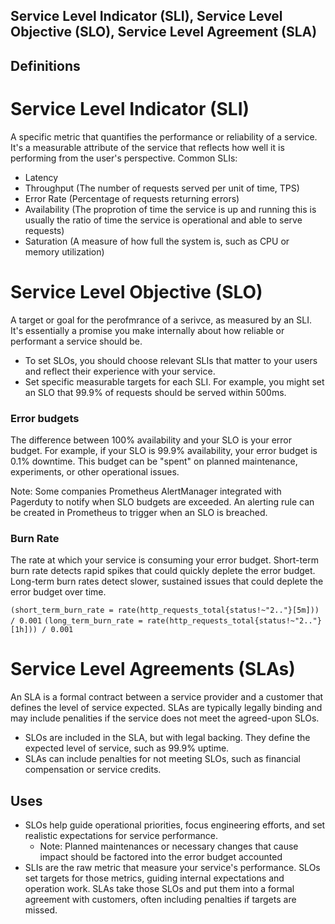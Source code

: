 
## Service Level Indicator (SLI), Service Level Objective (SLO), Service Level Agreement (SLA)
## Definitions
# Service Level Indicator (SLI)
A specific metric that quantifies the performance or reliability of a service. It's a measurable attribute of the service that reflects how well it is performing from the user's perspective. 
Common SLIs:
 - Latency 
 - Throughput (The number of requests served per unit of time, TPS)
 - Error Rate (Percentage of requests returning errors)
 - Availability (The proprotion of time the service is up and running this is usually the ratio of time the service is operational and able to serve requests)
 - Saturation (A measure of how full the system is, such as CPU or memory utilization)

# Service Level Objective (SLO)
A target or goal for the perofmrance of a serivce, as measured by an SLI. It's essentially a promise you make internally about how reliable or performant a service should be.
 - To set SLOs, you should choose relevant SLIs that matter to your users and reflect their experience with your service.
 - Set specific measurable targets for each SLI. For example, you might set an SLO that 99.9% of requests should be served within 500ms.

### Error budgets
The difference between 100% availability and your SLO is your error budget. For example, if your SLO is 99.9% availability, your error budget is 0.1% downtime. This budget can be "spent" on planned maintenance, experiments, or other operational issues.

Note: Some companies Prometheus AlertManager integrated with Pagerduty to notify when SLO budgets are exceeded. An alerting rule can be created in Prometheus to trigger when an SLO is breached.

### Burn Rate
The rate at which your service is consuming your error budget. Short-term burn rate detects rapid spikes that could quickly deplete the error budget. Long-term burn rates detect slower, sustained issues that could deplete the error budget over time.

`(short_term_burn_rate = rate(http_requests_total{status!~"2.."}[5m])) / 0.001`
`(long_term_burn_rate = rate(http_requests_total{status!~"2.."}[1h])) / 0.001`

# Service Level Agreements (SLAs)
An SLA is a formal contract between a service provider and a customer that defines the level of service expected. SLAs are typically legally binding and may include penalities if the service does not meet the agreed-upon SLOs.
 - SLOs are included in the SLA, but with legal backing. They define the expected level of service, such as 99.9% uptime.
 - SLAs can include penalties for not meeting SLOs, such as financial compensation or service credits.

## Uses
- SLOs help guide operational priorities, focus engineering efforts, and set realistic expectations for service performance.
    - Note: Planned maintenances or necessary changes that cause impact should be factored into the error budget accounted
- SLIs are the raw metric that measure your service's performance. SLOs set targets for those metrics, guiding internal expectations and operation work. SLAs take those SLOs and put them into a formal agreement with customers, often including penalties if targets are missed.

